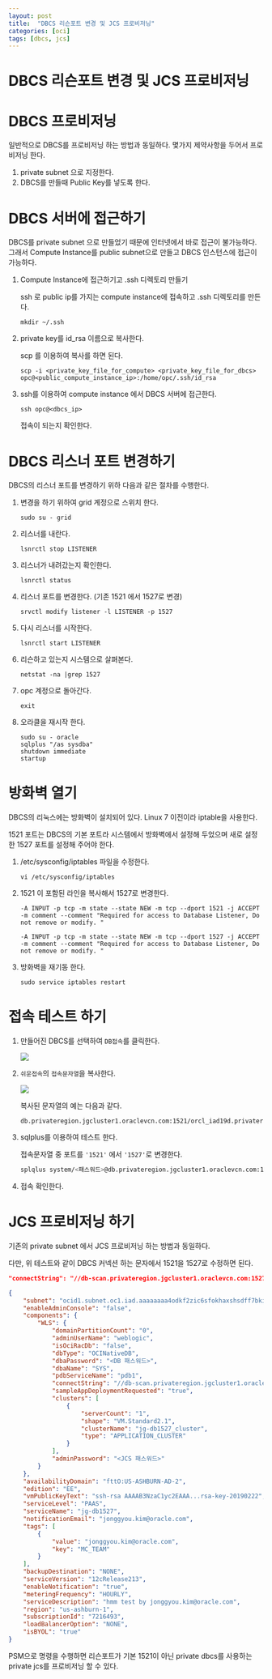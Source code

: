 ```yaml
---
layout: post
title:  "DBCS 리슨포트 변경 및 JCS 프로비저닝"
categories: [oci]
tags: [dbcs, jcs]
---
```

# DBCS 리슨포트 변경 및 JCS 프로비저닝

# DBCS 프로비저닝

일반적으로 DBCS를 프로비저닝 하는 방법과 동일하다.
몇가지 제약사항을 두어서 프로비저닝 한다.

1. private subnet 으로 지정한다.
2. DBCS를 만들때 Public Key를 넣도록 한다.


# DBCS 서버에 접근하기

DBCS를 private subnet 으로 만들었기 때문에 인터넷에서 바로 접근이 불가능하다. 그래서 Compute Instance를 public subnet으로 만들고 DBCS 인스턴스에 접근이 가능하다.

1. Compute Instance에 접근하기고 .ssh 디렉토리 만들기

    ssh 로 public ip를 가지는 compute instance에 접속하고 .ssh 디렉토리를 만든다.
    ~~~
    mkdir ~/.ssh
    ~~~

1. private key를 id_rsa 이름으로 복사한다.
    
    scp 를 이용하여 복사를 하면 된다.
    ~~~
    scp -i <private_key_file_for_compute> <private_key_file_for_dbcs> opc@<public_compute_instance_ip>:/home/opc/.ssh/id_rsa
    ~~~

1. ssh를 이용하여 compute instance 에서 DBCS 서버에 접근한다.
    
    ~~~
    ssh opc@<dbcs_ip>
    ~~~
    접속이 되는지 확인한다.

# DBCS 리스너 포트 변경하기 

DBCS의 리스너 포트를 변경하기 위하 다음과 같은 절차를 수행한다.
1. 변경을 하기 위하여 grid 계정으로 스위치 한다.
    
    ~~~
    sudo su - grid
    ~~~
   
1. 리스너를 내란다.

    ~~~
    lsnrctl stop LISTENER
    ~~~
    
1. 리스너가 내려갔는지 확인한다.

    ~~~
    lsnrctl status
    ~~~

1. 리스너 포트를 변경한다. (기존 1521 에서 1527로 변경)

    ~~~
    srvctl modify listener -l LISTENER -p 1527
    ~~~

1. 다시 리스너를 시작한다.

    ~~~
    lsnrctl start LISTENER
    ~~~

1. 리슨하고 있는지 시스템으로 살펴본다.

    ~~~
    netstat -na |grep 1527
    ~~~

1. opc 계정으로 돌아간다.

    ~~~
    exit
    ~~~

1. 오라클을 재시작 한다.

    ~~~
    sudo su - oracle
    sqlplus "/as sysdba"
    shutdown immediate
    startup
    ~~~

    
# 방화벽 열기

DBCS의 리눅스에는 방화벽이 설치되어 있다. Linux 7 이전이라 iptable을 사용한다.

1521 포트는 DBCS의 기본 포트라 시스템에서 방화벽에서 설정해 두었으며 새로 설정한 1527 포트를 설정해 주어야 한다.

1. /etc/sysconfig/iptables 파일을 수정한다.
    
    ~~~
    vi /etc/sysconfig/iptables
    ~~~

2. 1521 이 포함된 라인을 복사해서 1527로 변경한다.

    ~~~
    -A INPUT -p tcp -m state --state NEW -m tcp --dport 1521 -j ACCEPT -m comment --comment "Required for access to Database Listener, Do not remove or modify. "

    -A INPUT -p tcp -m state --state NEW -m tcp --dport 1527 -j ACCEPT -m comment --comment "Required for access to Database Listener, Do not remove or modify. "
    ~~~

3. 방화벽을 재기동 한다.

    ~~~
    sudo service iptables restart
    ~~~


# 접속 테스트 하기

1. 만들어진 DBCS를 선택하여 `DB접속`를 클릭한다.
    
    ![](https://raw.githubusercontent.com/jonggyoukim/oci/master/images/dbcs1.png)

1. `쉬운접속`의 `접속문자열`을 복사한다.

    ![](https://raw.githubusercontent.com/jonggyoukim/oci/master/images/dbcs2.png)

    복사된 문자열의 예는 다음과 같다.
    ~~~
    db.privateregion.jgcluster1.oraclevcn.com:1521/orcl_iad19d.privateregion.jgcluster1.oraclevcn.com
    ~~~

1. sqlplus를 이용하여 테스트 한다.

    접속문자열 중 포트를 `'1521'` 에서 `'1527'`로 변경한다.
    
    ~~~sh
    splqlus system/<패스워드>@db.privateregion.jgcluster1.oraclevcn.com:1527/orcl_iad19d.privateregion.jgcluster1.oraclevcn.com
    ~~~

1. 접속 확인한다.

# JCS 프로비저닝 하기

기존의 private subnet 에서 JCS 프로비저닝 하는 방법과 동일하다.

다만, 위 테스트와 같이 DBCS 커넥션 하는 문자에서 1521을 1527로 수정하면 된다.

~~~json
"connectString": "//db-scan.privateregion.jgcluster1.oraclevcn.com:1527/pdb1.privateregion.jgcluster1.oraclevcn.com",
~~~

~~~json
{
    "subnet": "ocid1.subnet.oc1.iad.aaaaaaaa4odkf2zic6sfokhaxshsdff7bkiaxcmbgrru6b72yzi5zpqfhedq",
    "enableAdminConsole": "false",
    "components": {
        "WLS": {
            "domainPartitionCount": "0",
            "adminUserName": "weblogic",
            "isOciRacDb": "false",
            "dbType": "OCINativeDB",
            "dbaPassword": "<DB 패스워드>",
            "dbaName": "SYS",
            "pdbServiceName": "pdb1",
            "connectString": "//db-scan.privateregion.jgcluster1.oraclevcn.com:1527/pdb1.privateregion.jgcluster1.oraclevcn.com",
            "sampleAppDeploymentRequested": "true",
            "clusters": [
                {
                    "serverCount": "1",
                    "shape": "VM.Standard2.1",
                    "clusterName": "jg-db1527_cluster",
                    "type": "APPLICATION_CLUSTER"
                }
            ],
            "adminPassword": "<JCS 패스워드>"
        }
    },
    "availabilityDomain": "fttO:US-ASHBURN-AD-2",
    "edition": "EE",
    "vmPublicKeyText": "ssh-rsa AAAAB3NzaC1yc2EAAA...rsa-key-20190222",
    "serviceLevel": "PAAS",
    "serviceName": "jg-db1527",
    "notificationEmail": "jonggyou.kim@oracle.com",
    "tags": [
        {
            "value": "jonggyou.kim@oracle.com",
            "key": "MC_TEAM"
        }
    ],
    "backupDestination": "NONE",
    "serviceVersion": "12cRelease213",
    "enableNotification": "true",
    "meteringFrequency": "HOURLY",
    "serviceDescription": "hmm test by jonggyou.kim@oracle.com",
    "region": "us-ashburn-1",
    "subscriptionId": "7216493",
    "loadBalancerOption": "NONE",
    "isBYOL": "true"
}
~~~

PSM으로 명령을 수행하면 리슨포트가 기본 1521이 아닌 private dbcs를 사용하는 private jcs를 프로비저닝 할 수 있다.

